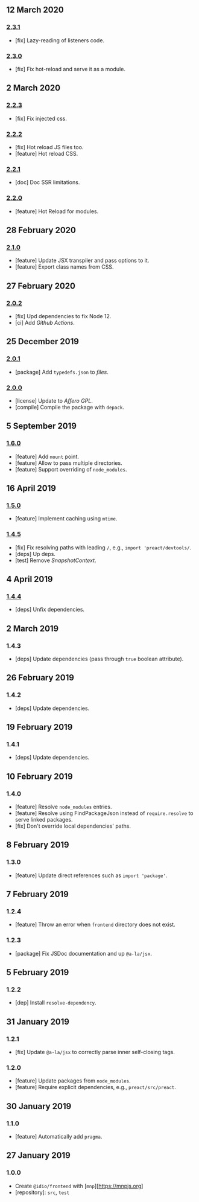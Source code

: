 ## 12 March 2020

### [2.3.1](https://github.com/idiocc/frontend/compare/v2.3.0...v2.3.1)

- [fix] Lazy-reading of listeners code.

### [2.3.0](https://github.com/idiocc/frontend/compare/v2.2.3...v2.3.0)

- [fix] Fix hot-reload and serve it as a module.

## 2 March 2020

### [2.2.3](https://github.com/idiocc/frontend/compare/v2.2.2...v2.2.3)

- [fix] Fix injected css.

### [2.2.2](https://github.com/idiocc/frontend/compare/v2.2.1...v2.2.2)

- [fix] Hot reload JS files too.
- [feature] Hot reload CSS.

### [2.2.1](https://github.com/idiocc/frontend/compare/v2.2.0...v2.2.1)

- [doc] Doc SSR limitations.

### [2.2.0](https://github.com/idiocc/frontend/compare/v2.2.0...v2.2.0)

- [feature] Hot Reload for modules.

## 28 February 2020

### [2.1.0](https://github.com/idiocc/frontend/compare/v2.0.2...v2.1.0)

- [feature] Update JSX transpiler and pass options to it.
- [feature] Export class names from CSS.

## 27 February 2020

### [2.0.2](https://github.com/idiocc/frontend/compare/v2.0.1...v2.0.2)

- [fix] Upd dependencies to fix Node 12.
- [ci] Add _Github Actions_.

## 25 December 2019

### [2.0.1](https://github.com/idiocc/frontend/compare/v2.0.0...v2.0.1)

- [package] Add `typedefs.json` to _files_.

### [2.0.0](https://github.com/idiocc/frontend/compare/v1.6.0...v2.0.0)

- [license] Update to _Affero GPL_.
- [compile] Compile the package with `depack`.

## 5 September 2019

### [1.6.0](https://github.com/idiocc/frontend/compare/v1.5.0...v1.6.0)

- [feature] Add `mount` point.
- [feature] Allow to pass multiple directories.
- [feature] Support overriding of `node_modules`.

## 16 April 2019

### [1.5.0](https://github.com/idiocc/frontend/compare/v1.4.5...v1.5.0)

- [feature] Implement caching using `mtime`.

### [1.4.5](https://github.com/idiocc/frontend/compare/v1.4.4...v1.4.5)

- [fix] Fix resolving paths with leading `/`, e.g., `import 'preact/devtools/`.
- [deps] Up deps.
- [test] Remove _SnapshotContext_.

## 4 April 2019

### [1.4.4](https://github.com/idiocc/frontend/compare/v1.4.3...v1.4.4)

- [deps] Unfix dependencies.

## 2 March 2019

### 1.4.3

- [deps] Update dependencies (pass through `true` boolean attribute).

## 26 February 2019

### 1.4.2

- [deps] Update dependencies.

## 19 February 2019

### 1.4.1

- [deps] Update dependencies.

## 10 February 2019

### 1.4.0

- [feature] Resolve `node_modules` entries.
- [feature] Resolve using FindPackageJson instead of `require.resolve` to serve linked packages.
- [fix] Don't override local dependencies' paths.

## 8 February 2019

### 1.3.0

- [feature] Update direct references such as `import 'package'`.

## 7 February 2019

### 1.2.4

- [feature] Throw an error when `frontend` directory does not exist.

### 1.2.3

- [package] Fix JSDoc documentation and up `@a-la/jsx`.

## 5 February 2019

### 1.2.2

- [dep] Install `resolve-dependency`.

## 31 January 2019

### 1.2.1

- [fix] Update `@a-la/jsx` to correctly parse inner self-closing tags.

### 1.2.0

- [feature] Update packages from `node_modules`.
- [feature] Require explicit dependencies, e.g., `preact/src/preact`.

## 30 January 2019

### 1.1.0

- [feature] Automatically add `pragma`.

## 27 January 2019

### 1.0.0

- Create `@idio/frontend` with [`mnp`][https://mnpjs.org]
- [repository]: `src`, `test`
